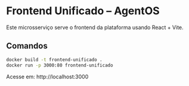# Frontend Unificado – AgentOS

Este microsserviço serve o frontend da plataforma usando React + Vite.

## Comandos

```bash
docker build -t frontend-unificado .
docker run -p 3000:80 frontend-unificado
```

Acesse em: http://localhost:3000